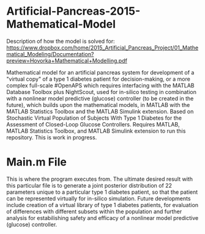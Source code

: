 # Artificial-Pancreas-2015-Mathematical-Model

Description of how the model is solved for: https://www.dropbox.com/home/2015_Artificial_Pancreas_Project/01_Mathematical_Modeling/Documentation?preview=Hovorka+Mathematical+Modelling.pdf

Mathematical model for an artificial pancreas system for development of a "virtual copy" of a type 1 diabetes patient for decision-making, or a more complex full-scale #OpenAPS which requires interfacing with the MATLAB Database Toolbox plus NightScout, used for in-silico testing in combination with a nonlinear model predictive (glucose) controller (to be created in the future), which builds upon the mathematical models, in MATLAB with the MATLAB Statistics Toolbox and the MATLAB Simulink extension. Based on Stochastic Virtual Population of Subjects With Type 1 Diabetes for the Assessment of Closed-Loop Glucose Controllers. Requires MATLAB, MATLAB Statistics Toolbox, and MATLAB Simulink extension to run this repository. This is work in progress. 

# Main.m File
This is where the program executes from. The ultimate desired result with this particular file is to generate a joint posterior distribution of 22 parameters unique to a particular type 1 diabetes patient, so that the patient can be represented virtually for in-silico simulation. Future developments include creation of a virtual library of type 1 diabetes patients, for evaluation of differences with different subsets within the population and further analysis for estabilishing safety and efficacy of a nonlinear model predictive (glucose) controller.


